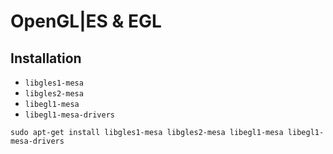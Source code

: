 # OpenGL|ES & EGL

## Installation

+   `libgles1-mesa`
+   `libgles2-mesa`
+   `libegl1-mesa`
+   `libegl1-mesa-drivers`

<!---->

    sudo apt-get install libgles1-mesa libgles2-mesa libegl1-mesa libegl1-mesa-drivers
